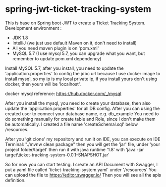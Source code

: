 # spring-jwt-ticket-tracking-system
This is base on Spring boot JWT to create a Ticket Tracking System.
Development environment :
 - JDK 1.8
 - IntelliJ (we just use default Maven on it, don't need to install)
 - All you need maven plugin is on 'pom.xml'
 - MySQL 5.7 (I use mysql 5.7, you can upgrade what you want, but remember to update pom.xml dependency)
 
 Install MySQL 5.7, after you install, you need to update the 'application.properties' to config the jdbc url
 because I use docker image to install mysql, so my ip is my local private ip, if you install yours don't using docker, 
 then yours will be 'localhost'.
 
 docker mysql reference: https://hub.docker.com/_/mysql
 
 After you install the mysql, you need to create your database, then also update the 'application.properties' for all DB config.
 After you can using the created user to connect your database name, e.g. db_example
 You need to do something manually for create table and Role, since I don't make them be automatically.
 I created a file name 'createSchemal.sql' below /resources.
 
 After you 'git clone' my repository and run it on IDE,
 you can execute on IDE Terminal: "./mvnw clean package"
 then you will get the 'jar' file, under 'your project folder/target'
 then run it with java runtime '1.8' with 'java -jar target\ticket-tracking-system-0.0.1-SNAPSHOT.jar'
 
 So for now you can start testing.
 I create an API Document with Swagger, I put a yaml file called 'ticket-tracking-system.yaml' under '/resources'
 You can upload the file to https://editor.swagger.io/
 Then you will see all the apis definition.  
 
 
 
